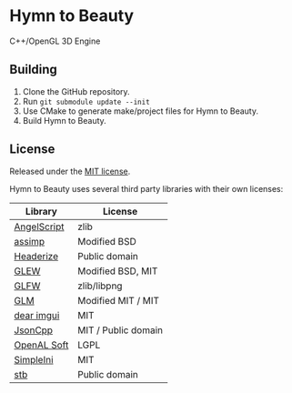 # Hymn to Beauty
C++/OpenGL 3D Engine

## Building
1. Clone the GitHub repository.
2. Run `git submodule update --init`
3. Use CMake to generate make/project files for Hymn to Beauty.
4. Build Hymn to Beauty.

## License
Released under the [MIT license](LICENSE).

Hymn to Beauty uses several third party libraries with their own licenses:

| Library  | License |
| --- | --- |
| [AngelScript](https://github.com/IngwiePhoenix/AngelScript) | zlib |
| [assimp](https://github.com/assimp/assimp) | Modified BSD |
| [Headerize](https://github.com/Chainsawkitten/Headerize) | Public domain |
| [GLEW](https://github.com/Perlmint/glew-cmake) | Modified BSD, MIT |
| [GLFW](https://github.com/glfw/glfw) | zlib/libpng |
| [GLM](https://github.com/g-truc/glm) | Modified MIT / MIT |
| [dear imgui](https://github.com/ocornut/imgui) | MIT |
| [JsonCpp](https://github.com/open-source-parsers/jsoncpp) | MIT / Public domain |
| [OpenAL Soft](https://github.com/kcat/openal-soft) | LGPL |
| [SimpleIni](https://github.com/brofield/simpleini) | MIT |
| [stb](https://github.com/nothings/stb) | Public domain |
